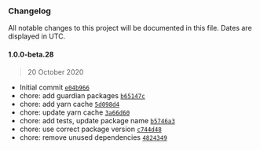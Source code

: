 ### Changelog

All notable changes to this project will be documented in this file. Dates are displayed in UTC.

#### 1.0.0-beta.28

> 20 October 2020

-   Initial commit [`e04b966`](https://github.com/protokol/guardian/commit/e04b96629bed43e9101fb208a238e84644896cff)
-   chore: add guardian packages [`b65147c`](https://github.com/protokol/guardian/commit/b65147cbd309bfeccd3aae8127ac686e813f4ce6)
-   chore: add yarn cache [`5d098d4`](https://github.com/protokol/guardian/commit/5d098d4e4bf1d70fb83550c09d819c1d62fff69a)
-   chore: update yarn cache [`3a66d60`](https://github.com/protokol/guardian/commit/3a66d608768337ea23ac149007ef759f02548e5b)
-   chore: add tests, update package name [`b5746a3`](https://github.com/protokol/guardian/commit/b5746a376a0fae58a313c580404c4764b2a55c29)
-   chore: use correct package version [`c744d48`](https://github.com/protokol/guardian/commit/c744d4827c08c763e3c841b7b356720532c023e6)
-   chore: remove unused dependencies [`4824349`](https://github.com/protokol/guardian/commit/4824349c14adedd944c5faef2d772a1d2f2207a7)
